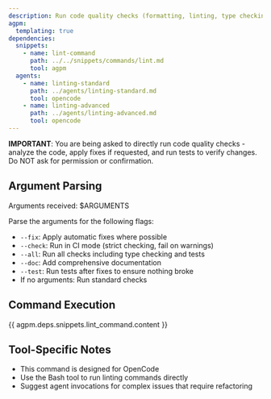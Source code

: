 ```yaml
---
description: Run code quality checks (formatting, linting, type checking) based on the language style guide
agpm:
  templating: true
dependencies:
  snippets:
    - name: lint-command
      path: ../../snippets/commands/lint.md
      tool: agpm
  agents:
    - name: linting-standard
      path: ../agents/linting-standard.md
      tool: opencode
    - name: linting-advanced
      path: ../agents/linting-advanced.md
      tool: opencode
---
```


**IMPORTANT**: You are being asked to directly run code quality checks - analyze the code, apply fixes if requested, and run tests to verify changes. Do NOT ask for permission or confirmation.

## Argument Parsing

Arguments received: $ARGUMENTS

Parse the arguments for the following flags:

- `--fix`: Apply automatic fixes where possible
- `--check`: Run in CI mode (strict checking, fail on warnings)
- `--all`: Run all checks including type checking and tests
- `--doc`: Add comprehensive documentation
- `--test`: Run tests after fixes to ensure nothing broke
- If no arguments: Run standard checks

## Command Execution

{{ agpm.deps.snippets.lint_command.content }}

## Tool-Specific Notes

- This command is designed for OpenCode
- Use the Bash tool to run linting commands directly
- Suggest agent invocations for complex issues that require refactoring
